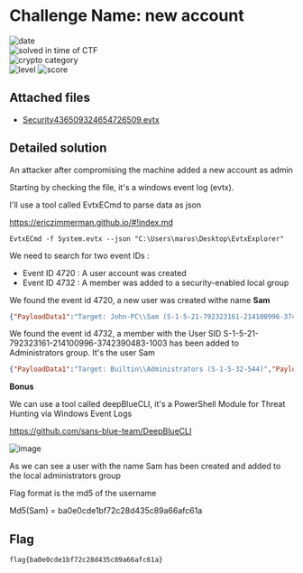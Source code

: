 
# Challenge Name: new account



![date](https://img.shields.io/badge/date-28.03.2021-brightgreen.svg)  
![solved in time of CTF](https://img.shields.io/badge/solved-in%20time%20of%20CTF-brightgreen.svg)   
![crypto category](https://img.shields.io/badge/category-Forensics-blueviolet.svg)   
![level](https://img.shields.io/badge/level-Easy-blue.svg)
![score](https://img.shields.io/badge/score-50-blue.svg)


## Attached files

- [Security436509324654726509.evtx](Security436509324654726509.evtx)

## Detailed solution

An attacker after compromising the machine added a new account as admin  

Starting by checking the file, it's a windows event log (evtx).  

I'll use a tool called EvtxECmd to parse data as json

https://ericzimmerman.github.io/#!index.md 
  
```
EvtxECmd -f System.evtx --json "C:\Users\maros\Desktop\EvtxExplorer"
```  
We need to search for two event IDs : 

- Event ID 4720 : A user account was created
- Event ID 4732 : A member was added to a security-enabled local group 

We found the event id 4720, a new user was created withe name **Sam** 
  
```json
{"PayloadData1":"Target: John-PC\\Sam (S-1-5-21-792323161-214100996-3742390483-1003)","UserName":"John-PC\\John (S-1-5-21-792323161-214100996-3742390483-1000)","MapDescription":"New user created","ChunkNumber":1,"Computer":"John-PC","Payload":"{\"EventData\":{\"Data\":[{\"@Name\":\"TargetUserName\",\"#text\":\"Sam\"},{\"@Name\":\"TargetDomainName\",\"#text\":\"John-PC\"},{\"@Name\":\"TargetSid\",\"#text\":\"S-1-5-21-792323161-214100996-3742390483-1003\"},{\"@Name\":\"SubjectUserSid\",\"#text\":\"S-1-5-21-792323161-214100996-3742390483-1000\"},{\"@Name\":\"SubjectUserName\",\"#text\":\"John\"},{\"@Name\":\"SubjectDomainName\",\"#text\":\"John-PC\"},{\"@Name\":\"SubjectLogonId\",\"#text\":\"0x177F1\"},{\"@Name\":\"PrivilegeList\",\"#text\":\"-\"},{\"@Name\":\"SamAccountName\",\"#text\":\"Sam\"},{\"@Name\":\"DisplayName\",\"#text\":\"%%1793\"},{\"@Name\":\"UserPrincipalName\",\"#text\":\"-\"},{\"@Name\":\"HomeDirectory\",\"#text\":\"%%1793\"},{\"@Name\":\"HomePath\",\"#text\":\"%%1793\"},{\"@Name\":\"ScriptPath\",\"#text\":\"%%1793\"},{\"@Name\":\"ProfilePath\",\"#text\":\"%%1793\"},{\"@Name\":\"UserWorkstations\",\"#text\":\"%%1793\"},{\"@Name\":\"PasswordLastSet\",\"#text\":\"%%1794\"},{\"@Name\":\"AccountExpires\",\"#text\":\"%%1794\"},{\"@Name\":\"PrimaryGroupId\",\"#text\":\"513\"},{\"@Name\":\"AllowedToDelegateTo\",\"#text\":\"-\"},{\"@Name\":\"OldUacValue\",\"#text\":\"0x0\"},{\"@Name\":\"NewUacValue\",\"#text\":\"0x15\"},{\"@Name\":\"UserAccountControl\",\"#text\":\", %%2080, %%2082, %%2084\"},{\"@Name\":\"UserParameters\",\"#text\":\"%%1793\"},{\"@Name\":\"SidHistory\",\"#text\":\"-\"},{\"@Name\":\"LogonHours\",\"#text\":\"%%1797\"}]}}","Channel":"Security","Provider":"Microsoft-Windows-Security-Auditing","EventId":4720,"EventRecordId":"443","ProcessId":496,"ThreadId":1092,"Level":"LogAlways","Keywords":"Audit success","SourceFile":"C:\\Users\\maros\\Desktop\\EvtxExplorer\\security.evtx","ExtraDataOffset":0,"HiddenRecord":false,"TimeCreated":"2020-06-09T15:51:03.9362930+00:00","RecordNumber":443}
``` 

We found the event id 4732, a member with the User SID S-1-5-21-792323161-214100996-3742390483-1003 has been added to Administrators group. It's the user Sam  
  
```json
{"PayloadData1":"Target: Builtin\\Administrators (S-1-5-32-544)","PayloadData2":"SubjectLogonId: 0x177F1","PayloadData3":"MemberName: -","PayloadData4":"MemberSid: S-1-5-21-792323161-214100996-3742390483-1003","PayloadData5":"PrivilegeList: -","UserName":"John-PC\\John (S-1-5-21-792323161-214100996-3742390483-1000)","MapDescription":"A member was added to a security-enabled local group","ChunkNumber":1,"Computer":"John-PC","Payload":"{\"EventData\":{\"Data\":[{\"@Name\":\"MemberName\",\"#text\":\"-\"},{\"@Name\":\"MemberSid\",\"#text\":\"S-1-5-21-792323161-214100996-3742390483-1003\"},{\"@Name\":\"TargetUserName\",\"#text\":\"Administrators\"},{\"@Name\":\"TargetDomainName\",\"#text\":\"Builtin\"},{\"@Name\":\"TargetSid\",\"#text\":\"S-1-5-32-544\"},{\"@Name\":\"SubjectUserSid\",\"#text\":\"S-1-5-21-792323161-214100996-3742390483-1000\"},{\"@Name\":\"SubjectUserName\",\"#text\":\"John\"},{\"@Name\":\"SubjectDomainName\",\"#text\":\"John-PC\"},{\"@Name\":\"SubjectLogonId\",\"#text\":\"0x177F1\"},{\"@Name\":\"PrivilegeList\",\"#text\":\"-\"}]}}","Channel":"Security","Provider":"Microsoft-Windows-Security-Auditing","EventId":4732,"EventRecordId":"448","ProcessId":496,"ThreadId":540,"Level":"LogAlways","Keywords":"Audit success","SourceFile":"C:\\Users\\maros\\Desktop\\EvtxExplorer\\security.evtx","ExtraDataOffset":0,"HiddenRecord":false,"TimeCreated":"2020-06-09T15:51:04.0664802+00:00","RecordNumber":448}
``` 
  
**Bonus**  

We can use a tool called deepBlueCLI, it's a PowerShell Module for Threat Hunting via Windows Event Logs  

https://github.com/sans-blue-team/DeepBlueCLI  

![image](https://user-images.githubusercontent.com/72421091/113419657-c9496880-93bf-11eb-9b94-091fd5b63b3c.png)


As we can see a user with the name Sam has been created and added to the local administrators group  

Flag format is the md5 of the username  

Md5(Sam) = ba0e0cde1bf72c28d435c89a66afc61a  

## Flag

```
flag{ba0e0cde1bf72c28d435c89a66afc61a}
```
